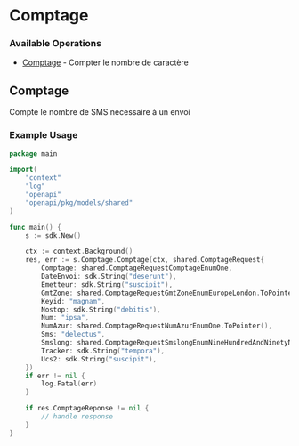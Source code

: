 # Comptage

### Available Operations

* [Comptage](#comptage) - Compter le nombre de caractère 

## Comptage

Compte le nombre de SMS necessaire à un envoi

### Example Usage

```go
package main

import(
	"context"
	"log"
	"openapi"
	"openapi/pkg/models/shared"
)

func main() {
    s := sdk.New()

    ctx := context.Background()
    res, err := s.Comptage.Comptage(ctx, shared.ComptageRequest{
        Comptage: shared.ComptageRequestComptageEnumOne,
        DateEnvoi: sdk.String("deserunt"),
        Emetteur: sdk.String("suscipit"),
        GmtZone: shared.ComptageRequestGmtZoneEnumEuropeLondon.ToPointer(),
        Keyid: "magnam",
        Nostop: sdk.String("debitis"),
        Num: "ipsa",
        NumAzur: shared.ComptageRequestNumAzurEnumOne.ToPointer(),
        Sms: "delectus",
        Smslong: shared.ComptageRequestSmslongEnumNineHundredAndNinetyNine.ToPointer(),
        Tracker: sdk.String("tempora"),
        Ucs2: sdk.String("suscipit"),
    })
    if err != nil {
        log.Fatal(err)
    }

    if res.ComptageReponse != nil {
        // handle response
    }
}
```
